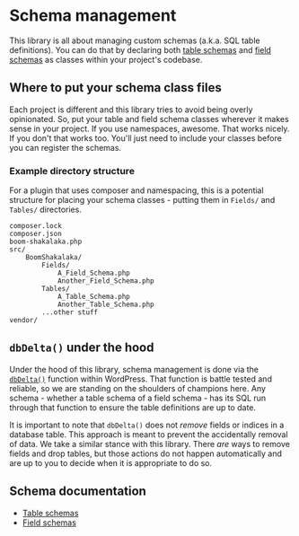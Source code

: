 # Schema management

This library is all about managing custom schemas (a.k.a. SQL table definitions). You can do that by declaring both [table schemas](#table-schemas) and [field schemas](#field-schemas) as classes within your project's codebase.

## Where to put your schema class files

Each project is different and this library tries to avoid being overly opinionated. So, put your table and field schema classes wherever it makes sense in your project. If you use namespaces, awesome. That works nicely. If you don't that works too. You'll just need to include your classes before you can register the schemas.

### Example directory structure

For a plugin that uses composer and namespacing, this is a potential structure for placing your schema classes - putting them in `Fields/` and `Tables/` directories.

```
composer.lock
composer.json
boom-shakalaka.php
src/
	BoomShakalaka/
		Fields/
			A_Field_Schema.php
			Another_Field_Schema.php
		Tables/
			A_Table_Schema.php
			Another_Table_Schema.php
		...other stuff
vendor/
```

## `dbDelta()` under the hood

Under the hood of this library, schema management is done via the [`dbDelta()`](https://developer.wordpress.org/reference/functions/dbdelta/) function within WordPress. That function is battle tested and reliable, so we are standing on the shoulders of champions here. Any schema - whether a table schema of a field schema - has its SQL run through that function to ensure the table definitions are up to date.

It is important to note that `dbDelta()` does not _remove_ fields or indices in a database table. This approach is meant to prevent the accidentally removal of data. We take a similar stance with this library. There _are_ ways to remove fields and drop tables, but those actions do not happen automatically and are up to you to decide when it is appropriate to do so.

## Schema documentation

* [Table schemas](schemas-table.md)
* [Field schemas](schemas-field.md)
